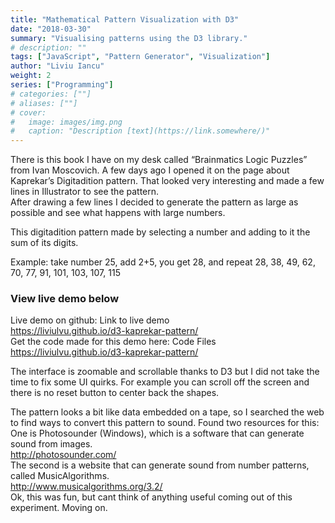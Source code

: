 ```yaml
---
title: "Mathematical Pattern Visualization with D3"
date: "2018-03-30"
summary: "Visualising patterns using the D3 library."
# description: ""
tags: ["JavaScript", "Pattern Generator", "Visualization"]
author: "Liviu Iancu"
weight: 2
series: ["Programming"]
# categories: [""]
# aliases: [""]
# cover:
#   image: images/img.png
#   caption: "Description [text](https://link.somewhere/)"
---
```

There is this book I have on my desk called “Brainmatics Logic Puzzles” from Ivan Moscovich. A few days ago I opened it on the page about Kaprekar’s Digitadition pattern. That looked very interesting and made a few lines in Illustrator to see the pattern.  
After drawing a few lines I decided to generate the pattern as large as possible and see what happens with large numbers.

This digitadition pattern made by selecting a number and adding to it the sum of its digits.

Example:
take number 25, add 2+5, you get 28, and repeat
28, 38, 49, 62, 70, 77, 91, 101, 103, 107, 115

### View live demo below
Live demo on github: Link to live demo  
https://liviulvu.github.io/d3-kaprekar-pattern/  
Get the code made for this demo here: Code Files  
https://liviulvu.github.io/d3-kaprekar-pattern/  

The interface is zoomable and scrollable thanks to D3 but I did not take the time to fix some UI quirks. For example you can scroll off the screen and there is no reset button to center back the shapes.

The pattern looks a bit like data embedded on a tape, so I searched the web to find ways to convert this pattern to sound. Found two resources for this:
One is Photosounder (Windows), which is a software that can generate sound from images.  
http://photosounder.com/  
The second is a website that can generate sound from number patterns, called MusicAlgorithms.  
http://www.musicalgorithms.org/3.2/  
Ok, this was fun, but cant think of anything useful coming out of this experiment. Moving on.